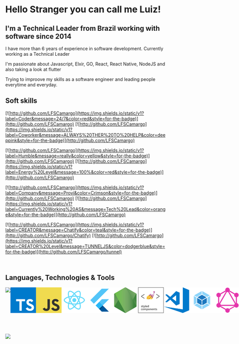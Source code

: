# Hello Stranger you can call me Luiz!

## I'm a Technical Leader from Brazil working with software since 2014

I have more than 6 years of experience in software development.
Currently working as a Technical Leader

I'm passionate about Javascript, Elxir, GO, React, React Native, NodeJS and also taking a look at flutter

Trying to improove my skills as a software engineer and leading people everytime and everyday.

## Soft skills

[![http://github.com/LFSCamargo](https://img.shields.io/static/v1?label=Coder&message=24/7&color=red&style=for-the-badge)](http://github.com/LFSCamargo)
[![http://github.com/LFSCamargo](https://img.shields.io/static/v1?label=Coworker&message=ALWAYS%20THER%20TO%20HELP&color=deeppink&style=for-the-badge)](http://github.com/LFSCamargo)

[![http://github.com/LFSCamargo](https://img.shields.io/static/v1?label=Humble&message=really&color=yellow&style=for-the-badge)](http://github.com/LFSCamargo)
[![http://github.com/LFSCamargo](https://img.shields.io/static/v1?label=Energy%20Level&message=100%&color=red&style=for-the-badge)](http://github.com/LFSCamargo)

[![http://github.com/LFSCamargo](https://img.shields.io/static/v1?label=Company&message=Provi&color=Crimson&style=for-the-badge)](http://github.com/LFSCamargo)
[![http://github.com/LFSCamargo](https://img.shields.io/static/v1?label=Currently%20Working%20AS&message=Tech%20Lead&color=orange&style=for-the-badge)](http://github.com/LFSCamargo)

[![http://github.com/LFSCamargo](https://img.shields.io/static/v1?label=CREATOR&message=Chatify&color=teal&style=for-the-badge)](http://github.com/LFSCamargo/Chatify)
[![http://github.com/LFSCamargo](https://img.shields.io/static/v1?label=CREATOR%20Level&message=TUNNELJS&color=dodgerblue&style=for-the-badge)](http://github.com/LFSCamargo/tunnel)

<br/>

## Languages, Technologies & Tools

<div style="display: flex; flex: 1; align-items: center; flex-direction: row; width: 100%;>
<img height="80" src="https://seeklogo.com/images/A/apollo-logo-DC7DD3C444-seeklogo.com.png" />
<img height="80" src="https://relay.dev/img/relay.png" />
<img height="80" src="https://raw.githubusercontent.com/github/explore/80688e429a7d4ef2fca1e82350fe8e3517d3494d/topics/typescript/typescript.png">
<img height="80" src="https://raw.githubusercontent.com/github/explore/80688e429a7d4ef2fca1e82350fe8e3517d3494d/topics/javascript/javascript.png">
<img height="80" src="https://raw.githubusercontent.com/github/explore/80688e429a7d4ef2fca1e82350fe8e3517d3494d/topics/react/react.png">
<img height="80" src="https://raw.githubusercontent.com/github/explore/80688e429a7d4ef2fca1e82350fe8e3517d3494d/topics/flutter/flutter.png">
<img height="80" src="https://raw.githubusercontent.com/github/explore/80688e429a7d4ef2fca1e82350fe8e3517d3494d/topics/nodejs/nodejs.png">
<img height="80" src="https://raw.githubusercontent.com/github/explore/80688e429a7d4ef2fca1e82350fe8e3517d3494d/topics/styled-components/styled-components.png">
<img height="80" src="https://raw.githubusercontent.com/github/explore/80688e429a7d4ef2fca1e82350fe8e3517d3494d/topics/visual-studio-code/visual-studio-code.png">
<img height="80" src="https://raw.githubusercontent.com/github/explore/80688e429a7d4ef2fca1e82350fe8e3517d3494d/topics/webpack/webpack.png">
<img height="80" src="https://raw.githubusercontent.com/github/explore/80688e429a7d4ef2fca1e82350fe8e3517d3494d/topics/graphql/graphql.png">
<img height="80" src="https://raw.githubusercontent.com/github/explore/80688e429a7d4ef2fca1e82350fe8e3517d3494d/topics/linux/linux.png">
<img height="80" src="https://raw.githubusercontent.com/github/explore/80688e429a7d4ef2fca1e82350fe8e3517d3494d/topics/mongodb/mongodb.png">
<img height="80" src="https://raw.githubusercontent.com/github/explore/80688e429a7d4ef2fca1e82350fe8e3517d3494d/topics/aws/aws.png">
<img height="80" src="https://raw.githubusercontent.com/github/explore/80688e429a7d4ef2fca1e82350fe8e3517d3494d/topics/bash/bash.png">
<img height="80" src="https://raw.githubusercontent.com/github/explore/80688e429a7d4ef2fca1e82350fe8e3517d3494d/topics/android/android.png">
<img height="80" src="https://raw.githubusercontent.com/github/explore/80688e429a7d4ef2fca1e82350fe8e3517d3494d/topics/ios/ios.png">
<img height="80" src="https://raw.githubusercontent.com/github/explore/80688e429a7d4ef2fca1e82350fe8e3517d3494d/topics/go/go.png" />
<img height="80" src="https://raw.githubusercontent.com/github/explore/80688e429a7d4ef2fca1e82350fe8e3517d3494d/topics/elixir/elixir.png" />
</div>
<br />
<br />
<br />

![](https://github-readme-stats.vercel.app/api/?username=LFSCamargo&show_icons=true&title_color=fff&hide_rank=true&icon_color=79ff97&text_color=9f9f9f&bg_color=151515)
